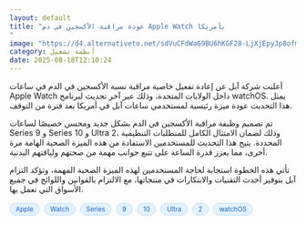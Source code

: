 ```yaml
---
layout: default
title: "عودة مراقبة الأكسجين في دم Apple Watch بأمريكا
"
image: "https://d4.alternativeto.net/sdVuCFdWaG9BU6hKGF28-LjXjEpyJp8ofmfHdmHT0HA/rs:fill:1520:760:0/g:ce:0:0/YWJzOi8vZGlzdC9jb250ZW50LzE3NTU1MTkwMjQyMTQucG5n.png"
category: أنظمة تشغيل
date: 2025-08-18T12:10:24
---
```


أعلنت شركة آبل عن إعادة تفعيل خاصية مراقبة نسبة الأكسجين في الدم في ساعات Apple Watch داخل الولايات المتحدة، وذلك عبر آخر تحديث لبرنامج watchOS. يمثل هذا التحديث عودة ميزة رئيسية لمستخدمي ساعات آبل في أمريكا بعد فترة من التوقف.

تم تصميم وظيفة مراقبة الأكسجين في الدم بشكل جديد ومحسن خصيصًا لساعات Series 9 و Series 10 و Ultra 2، وذلك لضمان الامتثال الكامل للمتطلبات التنظيمية المحددة. يتيح هذا التحديث للمستخدمين الاستفادة من هذه الميزة الصحية الهامة مرة أخرى، مما يعزز قدرة الساعة على تتبع جوانب مهمة من صحتهم ولياقتهم البدنية.

تأتي هذه الخطوة استجابة لحاجة المستخدمين لهذه الميزة الصحية المهمة، وتؤكد التزام آبل بتوفير أحدث التقنيات والابتكارات في منتجاتها، مع الالتزام بالقوانين واللوائح في جميع الأسواق التي تعمل بها.

<div style="margin-top:2px; margin-bottom:2px;"><a href="https://bidjadraft.github.io/?query=Apple" style="background:#e3f2fd; color:#1565c0; font-size:80%; border-radius:12px; padding:3px 10px; margin:2px 4px 2px 0; display:inline-block; border:1px solid #bbdefb; text-decoration:none;">Apple</a> <a href="https://bidjadraft.github.io/?query=Watch" style="background:#e3f2fd; color:#1565c0; font-size:80%; border-radius:12px; padding:3px 10px; margin:2px 4px 2px 0; display:inline-block; border:1px solid #bbdefb; text-decoration:none;">Watch</a> <a href="https://bidjadraft.github.io/?query=Series" style="background:#e3f2fd; color:#1565c0; font-size:80%; border-radius:12px; padding:3px 10px; margin:2px 4px 2px 0; display:inline-block; border:1px solid #bbdefb; text-decoration:none;">Series</a> <a href="https://bidjadraft.github.io/?query=9" style="background:#e3f2fd; color:#1565c0; font-size:80%; border-radius:12px; padding:3px 10px; margin:2px 4px 2px 0; display:inline-block; border:1px solid #bbdefb; text-decoration:none;">9</a> <a href="https://bidjadraft.github.io/?query=10" style="background:#e3f2fd; color:#1565c0; font-size:80%; border-radius:12px; padding:3px 10px; margin:2px 4px 2px 0; display:inline-block; border:1px solid #bbdefb; text-decoration:none;">10</a> <a href="https://bidjadraft.github.io/?query=Ultra" style="background:#e3f2fd; color:#1565c0; font-size:80%; border-radius:12px; padding:3px 10px; margin:2px 4px 2px 0; display:inline-block; border:1px solid #bbdefb; text-decoration:none;">Ultra</a> <a href="https://bidjadraft.github.io/?query=2" style="background:#e3f2fd; color:#1565c0; font-size:80%; border-radius:12px; padding:3px 10px; margin:2px 4px 2px 0; display:inline-block; border:1px solid #bbdefb; text-decoration:none;">2</a> <a href="https://bidjadraft.github.io/?query=watchOS" style="background:#e3f2fd; color:#1565c0; font-size:80%; border-radius:12px; padding:3px 10px; margin:2px 4px 2px 0; display:inline-block; border:1px solid #bbdefb; text-decoration:none;">watchOS</a></div><br><br>
